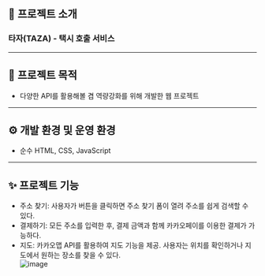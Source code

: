 ## 📝 프로젝트 소개
### 타자(TAZA) - 택시 호출 서비스  

---
## 📌 프로젝트 목적
- 다양한 API를 활용해볼 겸 역량강화를 위해 개발한 웹 프로젝트  

---
## ⚙️ 개발 환경 및 운영 환경

- 순수 HTML, CSS, JavaScript
  
---

## ✨ 프로젝트 기능  
- 주소 찾기: 사용자가 버튼을 클릭하면 주소 찾기 폼이 열려 주소를 쉽게 검색할 수 있다.
- 결제하기: 모든 주소를 입력한 후, 결제 금액과 함께 카카오페이를 이용한 결제가 가능하다.
- 지도: 카카오맵 API를 활용하여 지도 기능을 제공. 사용자는 위치를 확인하거나 지도에서 원하는 장소를 찾을 수 있다. <br>
![image](https://github.com/user-attachments/assets/16804138-c728-460a-ba47-09c80fa6cdaf)
